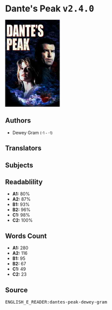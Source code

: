 # Dante's Peak <kbd>v2.4.0</kbd>

![](./cover.medium.jpg "")

## Authors


 - Dewey Gram <small>(-1 - -1)</small>

## Translators



## Subjects



## Readablility


 - **A1:** 80%
 - **A2:** 87%
 - **B1:** 93%
 - **B2:** 96%
 - **C1:** 98%
 - **C2:** 100%

## Words Count


 - **A1:** 280
 - **A2:** 116
 - **B1:** 95
 - **B2:** 67
 - **C1:** 49
 - **C2:** 23

## Source


<kbd>ENGLISH_E_READER:dantes-peak-dewey-gram</kbd>
